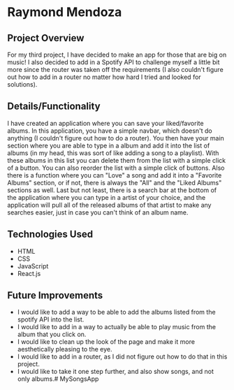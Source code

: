 # Raymond Mendoza
## Project Overview
For my third project, I have decided to make an app for those that are big on music! I also decided to add in a Spotify API to challenge myself a little bit more since the router was taken off the requirements (I also couldn't figure out how to add in a router no matter how hard I tried and looked for solutions).
## Details/Functionality
I have created an application where you can save your liked/favorite albums. In this application, you have a simple navbar, which doesn't do anything (I couldn't figure out how to do a router). You then have your main section where you are able to type in a album and add it into the list of albums (in my head, this was sort of like adding a song to a playlist). With these albums in this list you can delete them from the list with a simple click of a button. You can also reorder the list with a simple click of buttons. Also there is a function where you can "Love" a song and add it into a "Favorite Albums" section, or if not, there is always the "All" and the "Liked Albums" sections as well. Last but not least, there is a search bar at the bottom of the application where you can type in a artist of your choice, and the application will pull all of the released albums of that artist to make any searches easier, just in case you can't think of an album name.
## Technologies Used
* HTML
* CSS
* JavaScript
* React.js
## Future Improvements
* I would like to add a way to be able to add the albums listed from the spotify API into the list.
* I would like to add in a way to actually be able to play music from the album that you click on.
* I would like to clean up the look of the page and make it more aesthetically pleasing to the eye.
* I would like to add in a router, as I did not figure out how to do that in this project.
* I would like to take it one step further, and also show songs, and not only albums.#   M y S o n g s A p p  
 